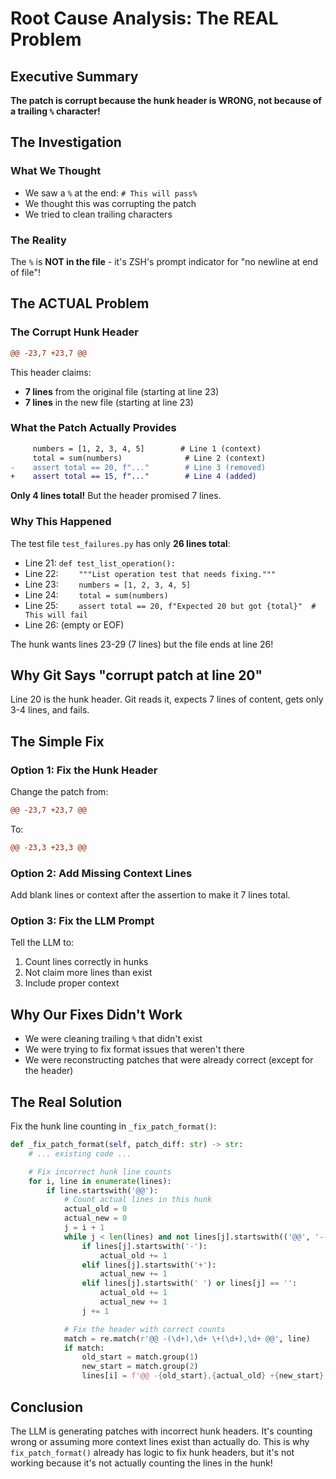# Root Cause Analysis: The REAL Problem

## Executive Summary

**The patch is corrupt because the hunk header is WRONG, not because of a trailing `%` character!**

## The Investigation

### What We Thought

- We saw a `%` at the end: `# This will pass%`
- We thought this was corrupting the patch
- We tried to clean trailing characters

### The Reality

The `%` is **NOT in the file** - it's ZSH's prompt indicator for "no newline at end of file"!

## The ACTUAL Problem

### The Corrupt Hunk Header

```diff
@@ -23,7 +23,7 @@
```

This header claims:

- **7 lines** from the original file (starting at line 23)
- **7 lines** in the new file (starting at line 23)

### What the Patch Actually Provides

```diff
     numbers = [1, 2, 3, 4, 5]        # Line 1 (context)
     total = sum(numbers)              # Line 2 (context)
-    assert total == 20, f"..."        # Line 3 (removed)
+    assert total == 15, f"..."        # Line 4 (added)
```

**Only 4 lines total!** But the header promised 7 lines.

### Why This Happened

The test file `test_failures.py` has only **26 lines total**:

- Line 21: `def test_list_operation():`
- Line 22: `    """List operation test that needs fixing."""`
- Line 23: `    numbers = [1, 2, 3, 4, 5]`
- Line 24: `    total = sum(numbers)`
- Line 25: `    assert total == 20, f"Expected 20 but got {total}"  # This will fail`
- Line 26: (empty or EOF)

The hunk wants lines 23-29 (7 lines) but the file ends at line 26!

## Why Git Says "corrupt patch at line 20"

Line 20 is the hunk header. Git reads it, expects 7 lines of content, gets only 3-4 lines, and fails.

## The Simple Fix

### Option 1: Fix the Hunk Header

Change the patch from:

```diff
@@ -23,7 +23,7 @@
```

To:

```diff
@@ -23,3 +23,3 @@
```

### Option 2: Add Missing Context Lines

Add blank lines or context after the assertion to make it 7 lines total.

### Option 3: Fix the LLM Prompt

Tell the LLM to:

1. Count lines correctly in hunks
2. Not claim more lines than exist
3. Include proper context

## Why Our Fixes Didn't Work

- We were cleaning trailing `%` that didn't exist
- We were trying to fix format issues that weren't there
- We were reconstructing patches that were already correct (except for the header)

## The Real Solution

Fix the hunk line counting in `_fix_patch_format()`:

```python
def _fix_patch_format(self, patch_diff: str) -> str:
    # ... existing code ...

    # Fix incorrect hunk line counts
    for i, line in enumerate(lines):
        if line.startswith('@@'):
            # Count actual lines in this hunk
            actual_old = 0
            actual_new = 0
            j = i + 1
            while j < len(lines) and not lines[j].startswith(('@@', '---', '+++')):
                if lines[j].startswith('-'):
                    actual_old += 1
                elif lines[j].startswith('+'):
                    actual_new += 1
                elif lines[j].startswith(' ') or lines[j] == '':
                    actual_old += 1
                    actual_new += 1
                j += 1

            # Fix the header with correct counts
            match = re.match(r'@@ -(\d+),\d+ \+(\d+),\d+ @@', line)
            if match:
                old_start = match.group(1)
                new_start = match.group(2)
                lines[i] = f'@@ -{old_start},{actual_old} +{new_start},{actual_new} @@'
```

## Conclusion

The LLM is generating patches with incorrect hunk headers. It's counting wrong or assuming more context lines exist than actually do. This is why `fix_patch_format()` already has logic to fix hunk headers, but it's not working because it's not actually counting the lines in the hunk!
